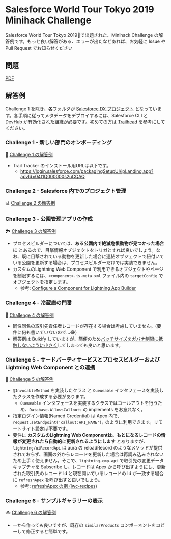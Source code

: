 # Salesforce World Tour Tokyo 2019 Minihack Challenge 
Salesforce World Tour Tokyo 2019🗼で出題された、Minihack Challenge の解答例です。もっと良い解答がある、エラーが出たなどあれば、お気軽に Issue や Pull Request でお知らせください

## 問題 
[PDF](https://s3-ap-northeast-1.amazonaws.com/static.jpdscblog/jpblogs/wp-content/uploads/2019/09/18100330/1b12347050aa0b17d456e566af36ec3d.pdf)

## 解答例
Challenge 1 を除き、各フォルダが [Salesforce DX プロジェクト](https://developer.salesforce.com/docs/atlas.ja-jp.sfdx_dev.meta/sfdx_dev/sfdx_dev_ws_create_new.htm) となっています。各手順に従ってメタデータをデプロイするには、Salesforce CLI と DevHub が有効化された組織が必要です。初めての方は [Trailhead](https://trailhead.salesforce.com/ja/content/learn/modules/sfdx_app_dev) を参考にしてください。

### Challenge 1 - 新しい部門のオンボーディング
🚀 [Challenge 1 の解答例](challenge1/)

* Trail Tracker のインストール用URLは以下です。
    * https://login.salesforce.com/packagingSetupUI/ipLanding.app?apvId=04t1Q000000s2uCQAQ

### Challenge 2 - Salesforce 内でのプロジェクト管理
📊 [Challenge 2 の解答例](challenge2/)

### Challenge 3 - 公園管理アプリの作成
🏞 [Challenge 3 の解答例](challenge3/)

* プロセスビルダーについては、**ある公園内で絶滅危惧動物が見つかった場合に** とあるので、目撃情報オブジェクトをトリガとすれば良いでしょう。なお、既に目撃されている動物を更新した場合に連結オブジェクトで紐付いている公園を更新する場合は、プロセスビルダーだけでは実装できません。
* カスタムのLightning Web Component で利用できるオブジェクトやページを制限するには、`<component>.js-meta.xml` ファイル内の `targetConfig` でオブジェクトを指定します。
    * 参考: [Configure a Component for Lightning App Builder](https://developer.salesforce.com/docs/component-library/documentation/lwc/lwc.use_config_for_app_builder)

### Challenge 4 - 冷蔵庫の門番 
🔌 [Challenge 4 の解答例](challenge4/)

* 同性同名の取引先責任者レコードが存在する場合は考慮していません。(要件に何も書いていないので…😂)
* 解答例は Bulkify していますが、簡便のため[バッチサイズをガバナ制限に抵触しないように小さく](https://developer.salesforce.com/docs/atlas.ja-jp.platform_events.meta/platform_events/platform_events_subscribe_batch_resume.htm)してしまっても良いと思います。

### Challenge 5 - サードパーティサービスとプロセスビルダーおよび Lightning Web Component との連携
🤝 [Challenge 5 の解答例](challenge5/)
* `@InvocableMethod` を実装したクラス と `Queueable` インタフェースを実装したクラスを作成する必要があります。
    * `Queueable` インタフェースを実装するクラスではコールアウトを行うため、`Database.AllowsCallouts` の implements をお忘れなく。
* 指定ログイン情報(Named Credential) は Apex 内で、`request.setEndpoint('callout:API_NAME');` のように利用できます。リモートサイト設定は不要です。
* 要件に **カスタムのLightning Web Componentは、もとになるレコードの情報が変更されたら自動的に更新されるようにします** とありますが、`lightning/uiRecordApi` は aura の reloadRecord のようなメソッドが提供されておらず、画面の外からレコードを更新した場合は再読み込みされないため上手く使えません。そこで、`lightning-emp-api` で取引先の変更データキャプチャを Subscribe し、レコードは Apex から呼び出すようにし、更新された取引先のレコード Id と現在開いているレコードの Id が一致する場合に `refreshApex` を呼び出すと良いでしょう。
    * 参考: [refreshApex の例 (lwc-recipes)](https://github.com/trailheadapps/lwc-recipes/blob/master/force-app/main/default/lwc/ldsDeleteRecord/ldsDeleteRecord.js)

### Challenge 6 - サンプルギャラリーの表示
🚲 [Challenge 6 の解答例](https://github.com/shunkosa/swtt2019-minihack/commit/22ddbf234b3540d713a4d0ab6b63bd144cecc0ed#diff-a24b74cbe40670f8f6d6df7dc7d94c97)
* 一から作っても良いですが、既存の `similarProducts` コンポーネントをコピーして修正すると簡単です。